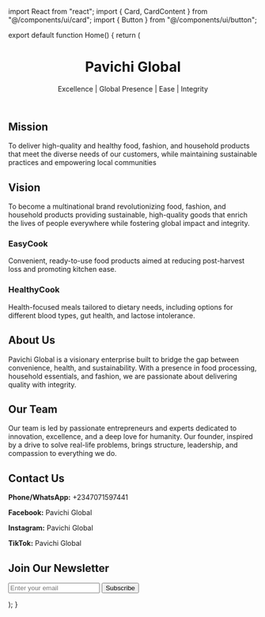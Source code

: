 import React from "react"; import { Card, CardContent } from "@/components/ui/card"; import { Button } from "@/components/ui/button";

export default function Home() { return ( <main className="flex flex-col items-center justify-center p-4 space-y-8"> <header className="text-center"> <h1 className="text-4xl font-bold text-red-700">Pavichi Global</h1> <p className="text-lg text-green-600 mt-2"> Excellence | Global Presence | Ease | Integrity </p> </header>

<section className="max-w-3xl text-center">
    <h2 className="text-2xl font-semibold mb-2 text-green-500">Mission</h2>
    <p>
      To deliver high-quality and healthy food, fashion, and household products that meet the diverse needs of our customers, while maintaining sustainable practices and empowering local communities
    </p>
    <h2 className="text-2xl font-semibold mt-6 mb-2 text-green-500">Vision</h2>
    <p>
      To become a multinational brand revolutionizing food, fashion, and household products providing sustainable, high-quality goods that enrich the lives of people everywhere while fostering global impact and integrity.
    </p>
  </section>

  <section className="max-w-5xl w-full grid grid-cols-1 md:grid-cols-2 gap-6">
    <Card>
      <CardContent className="p-4">
        <h3 className="text-xl font-semibold text-red-700">EasyCook</h3>
        <p>
          Convenient, ready-to-use food products aimed at reducing post-harvest loss and promoting kitchen ease.
        </p>
      </CardContent>
    </Card>
    <Card>
      <CardContent className="p-4">
        <h3 className="text-xl font-semibold text-green-700">HealthyCook</h3>
        <p>
          Health-focused meals tailored to dietary needs, including options for different blood types, gut health, and lactose intolerance.
        </p>
      </CardContent>
    </Card>
  </section>

  <section className="max-w-3xl text-center">
    <h2 className="text-2xl font-semibold mt-8 mb-4 text-green-500">About Us</h2>
    <p>
      Pavichi Global is a visionary enterprise built to bridge the gap between convenience, health, and sustainability. With a presence in food processing, household essentials, and fashion, we are passionate about delivering quality with integrity.
    </p>
  </section>

  <section className="max-w-3xl text-center">
    <h2 className="text-2xl font-semibold mt-8 mb-4 text-green-500">Our Team</h2>
    <p>
      Our team is led by passionate entrepreneurs and experts dedicated to innovation, excellence, and a deep love for humanity. Our founder, inspired by a drive to solve real-life problems, brings structure, leadership, and compassion to everything we do.
    </p>
  </section>

  <section className="max-w-3xl text-center">
    <h2 className="text-2xl font-semibold mt-8 mb-4 text-green-500">Contact Us</h2>
    <p><strong>Phone/WhatsApp:</strong> +2347071597441</p>
    <p><strong>Facebook:</strong> Pavichi Global</p>
    <p><strong>Instagram:</strong> Pavichi Global</p>
    <p><strong>TikTok:</strong> Pavichi Global</p>
  </section>

  <section className="max-w-3xl text-center mt-10">
    <h2 className="text-xl font-semibold mb-2 text-red-700">Join Our Newsletter</h2>
    <input
      type="email"
      placeholder="Enter your email"
      className="p-2 border rounded-md w-full max-w-sm"
    />
    <Button className="mt-2 bg-green-600 hover:bg-green-700 text-white">
      Subscribe
    </Button>
  </section>
</main>

); }


